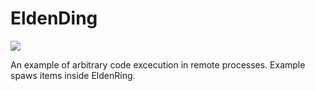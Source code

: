 # EldenDing
![](https://github.com/s0t7x/EldenDing/blob/master/eldenDingDemo.gif?raw=true)


An example of arbitrary code excecution in remote processes. Example spaws items inside EldenRing.
